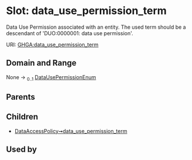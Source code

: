 
# Slot: data_use_permission_term


Data Use Permission associated with an entity. The used term should be a descendant of 'DUO:0000001: data use permission'.

URI: [GHGA:data_use_permission_term](https://w3id.org/GHGA/data_use_permission_term)


## Domain and Range

None &#8594;  <sub>0..1</sub> [DataUsePermissionEnum](DataUsePermissionEnum.md)

## Parents


## Children

 *  [DataAccessPolicy➞data_use_permission_term](DataAccessPolicy_data_use_permission_term.md)

## Used by

